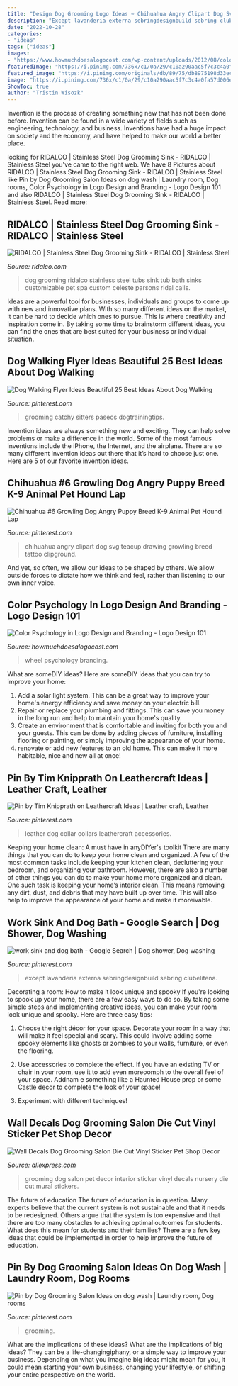 ```yaml
---
title: "Design Dog Grooming Logo Ideas ~ Chihuahua Angry Clipart Dog Svg Teacup Drawing Growling Breed Tattoo Clipground"
description: "Except lavanderia externa sebringdesignbuild sebring clubelitena"
date: "2022-10-28"
categories:
- "ideas"
tags: ["ideas"]
images:
- "https://www.howmuchdoesalogocost.com/wp-content/uploads/2012/08/color_wheel.jpg"
featuredImage: "https://i.pinimg.com/736x/c1/0a/29/c10a290aac5f7c3c4a0fa57d006eff19.jpg"
featured_image: "https://i.pinimg.com/originals/db/89/75/db8975198d33ec3766168c3e1b501f2c.png"
image: "https://i.pinimg.com/736x/c1/0a/29/c10a290aac5f7c3c4a0fa57d006eff19.jpg"
ShowToc: true
author: "Tristin Wisozk"
---
```



Invention is the process of creating something new that has not been done before. Invention can be found in a wide variety of fields such as engineering, technology, and business. Inventions have had a huge impact on society and the economy, and have helped to make our world a better place.

	

		
looking for RIDALCO | Stainless Steel Dog Grooming Sink - RIDALCO | Stainless Steel you've came to the right web. We have 8 Pictures about RIDALCO | Stainless Steel Dog Grooming Sink - RIDALCO | Stainless Steel like Pin by Dog Grooming Salon Ideas on dog wash | Laundry room, Dog rooms, Color Psychology in Logo Design and Branding - Logo Design 101 and also RIDALCO | Stainless Steel Dog Grooming Sink - RIDALCO | Stainless Steel. Read more:
		
    
## RIDALCO | Stainless Steel Dog Grooming Sink - RIDALCO | Stainless Steel

<img loading=lazy src="http://www.ridalco.com/uploads/3/7/6/7/37672021/9098295.jpg" onerror="this.onerror=null;this.src='https://tse2.mm.bing.net/th?id=OIP.MhSzoSNZteFk-G8meql7vAAAAA&amp;pid=15.1';" alt="RIDALCO | Stainless Steel Dog Grooming Sink - RIDALCO | Stainless Steel">

_Source: ridalco.com_

>dog grooming ridalco stainless steel tubs sink tub bath sinks customizable pet spa custom celeste parsons ridal calls. 

	

Ideas are a powerful tool for businesses, individuals and groups to come up with new and innovative plans. With so many different ideas on the market, it can be hard to decide which ones to pursue. This is where creativity and inspiration come in. By taking some time to brainstorm different ideas, you can find the ones that are best suited for your business or individual situation.

    
## Dog Walking Flyer Ideas Beautiful 25 Best Ideas About Dog Walking

<img loading=lazy src="https://i.pinimg.com/736x/f0/66/26/f066263288e5d8d6f6a3f7c4bbdd04a9.jpg" onerror="this.onerror=null;this.src='https://tse1.mm.bing.net/th?id=OIP.y6oKXniQegmO0IS_jbYH2AHaK9&amp;pid=15.1';" alt="Dog Walking Flyer Ideas Beautiful 25 Best Ideas About Dog Walking">

_Source: pinterest.com_

>grooming catchy sitters paseos dogtrainingtips. 

	

Invention ideas are always something new and exciting. They can help solve problems or make a difference in the world. Some of the most famous inventions include the iPhone, the Internet, and the airplane. There are so many different invention ideas out there that it’s hard to choose just one. Here are 5 of our favorite invention ideas.

    
## Chihuahua #6 Growling Dog Angry Puppy Breed K-9 Animal Pet Hound Lap

<img loading=lazy src="https://i.pinimg.com/736x/3d/eb/52/3deb52e6b2ce763eb76aad0bbecaa8b2.jpg" onerror="this.onerror=null;this.src='https://tse4.mm.bing.net/th?id=OIP.k2AYmFUHMrSEbUVetuHLwgHaHa&amp;pid=15.1';" alt="Chihuahua #6 Growling Dog Angry Puppy Breed K-9 Animal Pet Hound Lap">

_Source: pinterest.com_

>chihuahua angry clipart dog svg teacup drawing growling breed tattoo clipground. 

	

And yet, so often, we allow our ideas to be shaped by others. We allow outside forces to dictate how we think and feel, rather than listening to our own inner voice.

    
## Color Psychology In Logo Design And Branding - Logo Design 101

<img loading=lazy src="https://www.howmuchdoesalogocost.com/wp-content/uploads/2012/08/color_wheel.jpg" onerror="this.onerror=null;this.src='https://tse3.mm.bing.net/th?id=OIP.RrEqsjRtTQEv9C7qzwl6ZQHaHa&amp;pid=15.1';" alt="Color Psychology in Logo Design and Branding - Logo Design 101">

_Source: howmuchdoesalogocost.com_

>wheel psychology branding. 

	

What are someDIY ideas?
Here are someDIY ideas that you can try to improve your home:
1. Add a solar light system. This can be a great way to improve your home's energy efficiency and save money on your electric bill.
2. Repair or replace your plumbing and fittings. This can save you money in the long run and help to maintain your home's quality.
3. Create an environment that is comfortable and inviting for both you and your guests. This can be done by adding pieces of furniture, installing flooring or painting, or simply improving the appearance of your home.
4. renovate or add new features to an old home. This can make it more habitable, nice and new all at once!

    
## Pin By Tim Knipprath On Leathercraft Ideas | Leather Craft, Leather

<img loading=lazy src="https://i.pinimg.com/736x/c1/0a/29/c10a290aac5f7c3c4a0fa57d006eff19.jpg" onerror="this.onerror=null;this.src='https://tse3.mm.bing.net/th?id=OIP.XzLHNAbS3cPZRLE17s8wxQHaE7&amp;pid=15.1';" alt="Pin by Tim Knipprath on Leathercraft Ideas | Leather craft, Leather">

_Source: pinterest.com_

>leather dog collar collars leathercraft accessories. 

	

Keeping your home clean: A must have in anyDIYer's toolkit
There are many things that you can do to keep your home clean and organized. A few of the most common tasks include keeping your kitchen clean, decluttering your bedroom, and organizing your bathroom. However, there are also a number of other things you can do to make your home more organized and clean. One such task is keeping your home’s interior clean. This means removing any dirt, dust, and debris that may have built up over time. This will also help to improve the appearance of your home and make it moreivable.

    
## Work Sink And Dog Bath - Google Search | Dog Shower, Dog Washing

<img loading=lazy src="https://i.pinimg.com/originals/db/89/75/db8975198d33ec3766168c3e1b501f2c.png" onerror="this.onerror=null;this.src='https://tse3.mm.bing.net/th?id=OIP.aGDpTgByRwS5iOuZf7VpMAHaFL&amp;pid=15.1';" alt="work sink and dog bath - Google Search | Dog shower, Dog washing">

_Source: pinterest.com_

>except lavanderia externa sebringdesignbuild sebring clubelitena. 

	

Decorating a room: How to make it look unique and spooky
If you're looking to spook up your home, there are a few easy ways to do so. By taking some simple steps and implementing creative ideas, you can make your room look unique and spooky. Here are three easy tips:
1. Choose the right décor for your space. Decorate your room in a way that will make it feel special and scary. This could involve adding some spooky elements like ghosts or zombies to your walls, furniture, or even the flooring.

2. Use accessories to complete the effect. If you have an existing TV or chair in your room, use it to add even moreoomph to the overall feel of your space. Addnam e something like a Haunted House prop or some Castle decor to complete the look of your space!

3. Experiment with different techniques!

    
## Wall Decals Dog Grooming Salon Die Cut Vinyl Sticker Pet Shop Decor

<img loading=lazy src="https://ae01.alicdn.com/kf/HTB1ZhnrMXXXXXamXpXXq6xXFXXXe/Wall-Decals-Dog-Grooming-Salon-Die-Cut-Vinyl-Sticker-Pet-Shop-Decor-Home-Nursery-Room-Interior.jpg" onerror="this.onerror=null;this.src='https://tse2.mm.bing.net/th?id=OIP.KpsEWr5hhEv8xFQA6o-xGgHaGl&amp;pid=15.1';" alt="Wall Decals Dog Grooming Salon Die Cut Vinyl Sticker Pet Shop Decor">

_Source: aliexpress.com_

>grooming dog salon pet decor interior sticker vinyl decals nursery die cut mural stickers. 

	

The future of education
The future of education is in question. Many experts believe that the current system is not sustainable and that it needs to be redesigned. Others argue that the system is too expensive and that there are too many obstacles to achieving optimal outcomes for students. What does this mean for students and their families?
There are a few key ideas that could be implemented in order to help improve the future of education.

    
## Pin By Dog Grooming Salon Ideas On Dog Wash | Laundry Room, Dog Rooms

<img loading=lazy src="https://i.pinimg.com/originals/85/f4/dc/85f4dcefedde9282dd152f900329201a.jpg" onerror="this.onerror=null;this.src='https://tse3.mm.bing.net/th?id=OIP.-8vF67DizcW_G61PGS43hQHaJ4&amp;pid=15.1';" alt="Pin by Dog Grooming Salon Ideas on dog wash | Laundry room, Dog rooms">

_Source: pinterest.com_

>grooming. 

	

What are the implications of these ideas?
What are the implications of big ideas? They can be a life-changingiphany, or a simple way to improve your business. Depending on what you imagine big ideas might mean for you, it could mean starting your own business, changing your lifestyle, or shifting your entire perspective on the world.

